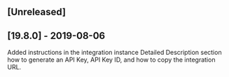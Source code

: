 ## [Unreleased]


## [19.8.0] - 2019-08-06
Added instructions in the integration instance Detailed Description section how to generate an API Key, API Key ID, and how to copy the integration URL.
